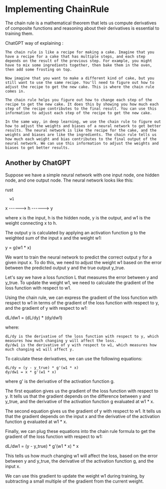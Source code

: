 # Implementing ChainRule

The chain rule is a mathematical theorem that lets us compute derivatives of composite functions and reasoning about their derivatives is essential to training them.

ChatGPT way of explaining :
```
The chain rule is like a recipe for making a cake. Imagine that you have a recipe for a cake that has multiple steps, and each step depends on the result of the previous step. For example, you might have to mix some ingredients together, then bake them in the oven, then add some frosting on top.

Now imagine that you want to make a different kind of cake, but you still want to use the same recipe. You'll need to figure out how to adjust the recipe to get the new cake. This is where the chain rule comes in.

The chain rule helps you figure out how to change each step of the recipe to get the new cake. It does this by showing you how much each step of the recipe contributes to the final result. You can use this information to adjust each step of the recipe to get the new cake.

In the same way, in deep learning, we use the chain rule to figure out how to adjust the weights and biases of a neural network to get better results. The neural network is like the recipe for the cake, and the weights and biases are like the ingredients. The chain rule tells us how much each weight and bias contributes to the final output of the neural network. We can use this information to adjust the weights and biases to get better results.
```

## Another by ChatGPT

Suppose we have a simple neural network with one input node, one hidden node, and one output node. The neural network looks like this:

rust

      w1
x ------> h ------> y

where x is the input, h is the hidden node, y is the output, and w1 is the weight connecting x to h.

The output y is calculated by applying an activation function g to the weighted sum of the input x and the weight w1:

y = g(w1 * x)

We want to train the neural network to predict the correct output y for a given input x. To do this, we need to adjust the weight w1 based on the error between the predicted output y and the true output y_true.

Let's say we have a loss function L that measures the error between y and y_true. To update the weight w1, we need to calculate the gradient of the loss function with respect to w1.

Using the chain rule, we can express the gradient of the loss function with respect to w1 in terms of the gradient of the loss function with respect to y, and the gradient of y with respect to w1:

dL/dw1 = (dL/dy) * (dy/dw1)

where:

    dL/dy is the derivative of the loss function with respect to y, which measures how much changing y will affect the loss.
    dy/dw1 is the derivative of y with respect to w1, which measures how much changing w1 will affect y.

To calculate these derivatives, we can use the following equations:

    dL/dy = (y - y_true) * g'(w1 * x)
    dy/dw1 = x * g'(w1 * x)

where g' is the derivative of the activation function g.

The first equation gives us the gradient of the loss function with respect to y. It tells us that the gradient depends on the difference between y and y_true, and the derivative of the activation function g evaluated at w1 * x.

The second equation gives us the gradient of y with respect to w1. It tells us that the gradient depends on the input x and the derivative of the activation function g evaluated at w1 * x.

Finally, we can plug these equations into the chain rule formula to get the gradient of the loss function with respect to w1:

dL/dw1 = (y - y_true) * g'(w1 * x) * x

This tells us how much changing w1 will affect the loss, based on the error between y and y_true, the derivative of the activation function g, and the input x.

We can use this gradient to update the weight w1 during training, by subtracting a small multiple of the gradient from the current weight.